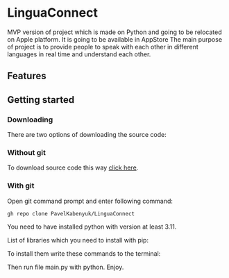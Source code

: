 # LinguaConnect

MVP version of project which is made on Python and going to be relocated on Apple platform. It is going to be available in AppStore
The main purpose of project is to provide people to speak with each other in different languages in real time and understand each other.

## Features


## Getting started

### Downloading
There are two options of downloading the source code:

### Without git
To download source code this way [click here](https://github.com/PavelKabenyuk/LinguaConnect.git).

### With git
Open git command prompt and enter following command:

    gh repo clone PavelKabenyuk/LinguaConnect

You need to have installed python with version at least 3.11.

List of libraries which you need to install with pip:


To install them write these commands to the terminal:


Then run file main.py with python. Enjoy.


